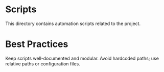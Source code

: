 # Scripts
This directory contains automation scripts related to the project.

# Best Practices
Keep scripts well-documented and modular.
Avoid hardcoded paths; use relative paths or configuration files.

